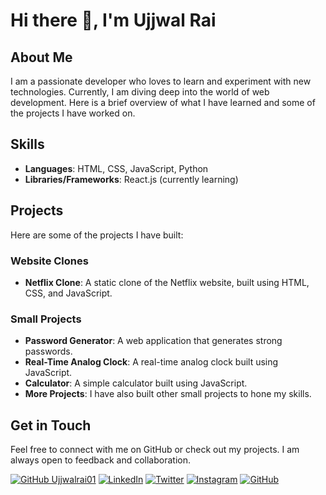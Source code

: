 # Hi there 👋, I'm Ujjwal Rai

## About Me
I am a passionate developer who loves to learn and experiment with new technologies. Currently, I am diving deep into the world of web development. Here is a brief overview of what I have learned and some of the projects I have worked on.

## Skills
- **Languages**: HTML, CSS, JavaScript, Python
- **Libraries/Frameworks**: React.js (currently learning)

## Projects
Here are some of the projects I have built:

### Website Clones
- **Netflix Clone**: A static clone of the Netflix website, built using HTML, CSS, and JavaScript.

### Small Projects
- **Password Generator**: A web application that generates strong passwords.
- **Real-Time Analog Clock**: A real-time analog clock built using JavaScript.
- **Calculator**: A simple calculator built using JavaScript.
- **More Projects**: I have also built other small projects to hone my skills.

## Get in Touch
Feel free to connect with me on GitHub or check out my projects. I am always open to feedback and collaboration.

[![GitHub Ujjwalrai01](https://img.shields.io/github/followers/Ujjwalrai01?label=follow&style=social)](https://github.com/Ujjwalrai01)
[![LinkedIn](https://img.shields.io/badge/LinkedIn-0077B5?style=for-the-badge&logo=linkedin&logoColor=white)](https://www.linkedin.com/in/your-linkedin-username)
[![Twitter](https://img.shields.io/badge/Twitter-1DA1F2?style=for-the-badge&logo=twitter&logoColor=white)](https://twitter.com/your-twitter-username)
[![Instagram](https://img.shields.io/badge/Instagram-E4405F?style=for-the-badge&logo=instagram&logoColor=white)](https://instagram.com/your-instagram-username)
[![GitHub](https://img.shields.io/badge/GitHub-181717?style=for-the-badge&logo=github&logoColor=white)](https://github.com/Ujjwalrai01)
